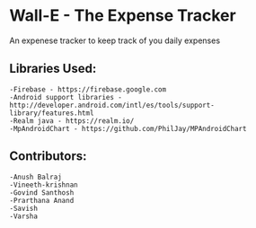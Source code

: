 # Wall-E - The Expense Tracker
An expenese tracker to keep track of you daily expenses

## Libraries Used:
    -Firebase - https://firebase.google.com
    -Android support libraries - http://developer.android.com/intl/es/tools/support-library/features.html
    -Realm java - https://realm.io/
    -MpAndroidChart - https://github.com/PhilJay/MPAndroidChart
    
 ## Contributors:
    -Anush Balraj
    -Vineeth-krishnan
    -Govind Santhosh
    -Prarthana Anand
    -Savish
    -Varsha

